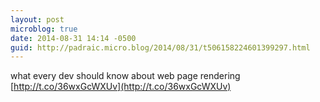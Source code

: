 ```yaml
---
layout: post
microblog: true
date: 2014-08-31 14:14 -0500
guid: http://padraic.micro.blog/2014/08/31/t506158224601399297.html
---
```

what every dev should know about web page rendering [http://t.co/36wxGcWXUv](http://t.co/36wxGcWXUv)
